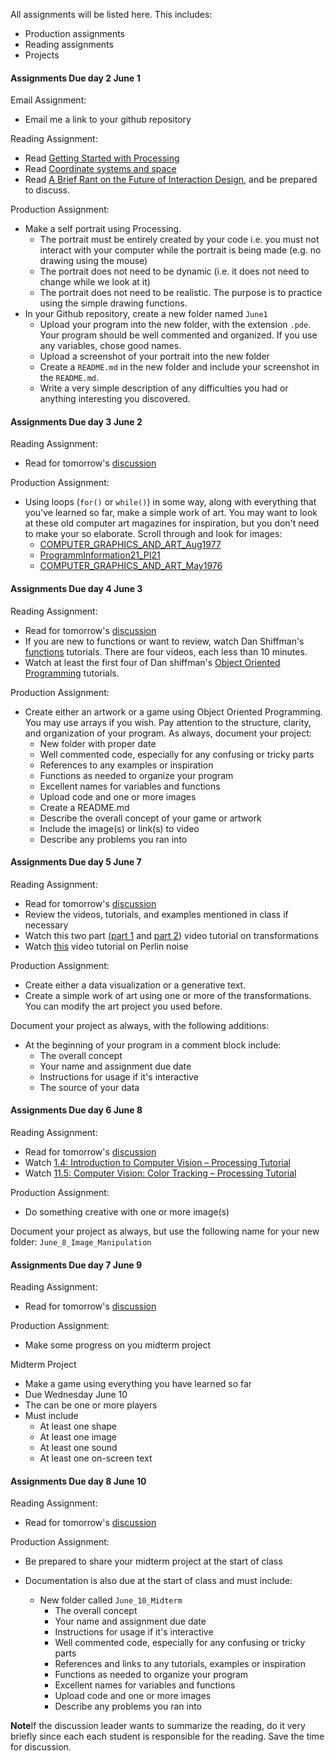 All assignments will be listed here. This includes:
- Production assignments
- Reading assignments
- Projects


#### Assignments Due day 2 June 1

Email Assignment:

- Email me a link to your github repository

Reading Assignment:

- Read [Getting Started with
	Processing](https://processing.org/tutorials/gettingstarted)
- Read [Coordinate systems and
	space](https://processing.org/tutorials/drawing)
- Read [A Brief Rant on the Future of Interaction Design](http://worrydream.com/ABriefRantOnTheFutureOfInteractionDesign/), and be prepared
	to discuss.

Production Assignment:

- Make a self portrait using Processing.
	- The portrait must be entirely created by your code i.e. you must not interact with your computer while the portrait is being made (e.g. no drawing using the mouse)
	- The portrait does not need to be dynamic (i.e. it does not need to change while we look at it) 
	- The portrait does not need to be realistic. The purpose is to practice
	using the simple drawing functions.
- In your Github repository, create a new folder named ````June1````
	- Upload your program into the new folder, with the extension ````.pde````. Your
program should be well commented and organized. If you use any variables,
chose good names.
	- Upload a screenshot of your portrait into the new folder
	- Create a ````README.md```` in the new folder and include your screenshot in 
	the ````README.md````.
	- Write a very simple description of any difficulties you had or anything
interesting you discovered.

#### Assignments Due day 3 June 2

Reading Assignment:

- Read for tomorrow's [discussion ](studentLeadDiscussionSchedule.md)


Production Assignment:

- Using loops (````for()```` or ````while()````) in some way, 
along with everything that you've learned so far, 
make a simple work of art. 
You may want to look at these old computer art magazines for inspiration, 
but you don't need to make your so elaborate. 
Scroll through and look for images:
	- [COMPUTER_GRAPHICS_AND_ART_Aug1977](http://dada.compart-bremen.de/docUploads/COMPUTER_GRAPHICS_AND_ART_Aug1977.pdf)
	- [ProgrammInformation21_PI21](http://dada.compart-bremen.de/docUploads/ProgrammInformation21_PI21.pdf)
	- [COMPUTER_GRAPHICS_AND_ART_May1976](http://dada.compart-bremen.de/docUploads/COMPUTER_GRAPHICS_AND_ART_May1976.pdf)

#### Assignments Due day 4 June 3

Reading Assignment:

- Read for tomorrow's [discussion ](studentLeadDiscussionSchedule.md)
- If you are new to functions or want to review, 
watch Dan 
Shiffman's [functions](https://www.youtube.com/watch?v=XCu7JSkgl04&list=PLRqwX-V7Uu6ajGB2OI3hl5DZsD1Fw1WzR) tutorials. There are four videos, each less than 10 minutes.
- Watch at least the first four of Dan shiffman's [Object Oriented
	Programming](https://www.youtube.com/watch?v=YcbcfkLzgvs&list=PLRqwX-V7Uu6bb7z2IJaTlzwzIg_5yvL4i)
	tutorials.

Production Assignment:

- Create either an artwork or a game using 
Object Oriented Programming. 
You may use arrays if you wish.
Pay attention to the structure, clarity, and organization of your program. 
As always, document your project:
	- New folder with proper date
	- Well commented code, especially
	for any confusing or tricky parts 
	- References to any examples or inspiration
	- Functions as needed to organize your program
	- Excellent names for variables and functions
	- Upload code and one or more images
	- Create a README.md
	- Describe the overall concept of your game or artwork
	- Include the image(s) or link(s) to video
	- Describe any problems you ran into


#### Assignments Due day 5 June 7

Reading Assignment:

- Read for tomorrow's [discussion ](studentLeadDiscussionSchedule.md)
- Review the videos, tutorials, and examples mentioned in class if necessary
- Watch this two part 
<a href="https://www.youtube.com/watch?v=o9sgjuh-CBM">(part 1</a>
and 
<a href="https://www.youtube.com/watch?v=pkHZTWOoTLM">part 2</a>) 
video tutorial on transformations
- Watch <a href="https://www.youtube.com/watch?v=8ZEMLCnn8v0">this</a> 
video tutorial on Perlin noise</li>

Production Assignment:

- Create either a data visualization or a generative text. 
- Create a simple work of art using one or more of the transformations. 
You can modify the art project you used before.

Document your project as always, with the following additions:

- At the beginning of your program in a comment block include:
	- The overall concept
	- Your name and assignment due date
	- Instructions for usage if it's interactive
	- The source of your data


#### Assignments Due day 6 June 8

Reading Assignment:

- Read for tomorrow's [discussion ](studentLeadDiscussionSchedule.md)
- Watch [1.4: Introduction to Computer Vision – Processing
	Tutorial](https://www.youtube.com/watch?v=h8tk0hmWB44&list=PLRqwX-V7Uu6aG2RJHErXKSWFDXU4qo_ro&index=2&t=0s)
- Watch [11.5: Computer Vision: Color Tracking – Processing
	Tutorial](https://www.youtube.com/watch?v=nCVZHROb_dE&list=PLRqwX-V7Uu6aG2RJHErXKSWFDXU4qo_ro&index=2)

Production Assignment:

- Do something creative with one or more image(s)

Document your project as always, but use the following name for your new
folder: ````June_8_Image_Manipulation````


#### Assignments Due day 7 June 9

Reading Assignment:

- Read for tomorrow's [discussion ](studentLeadDiscussionSchedule.md)

Production Assignment:

- Make some progress on you midterm project

Midterm Project

- Make a game using everything you have learned so far
- Due Wednesday June 10
- The can be one or more players
- Must include
	- At least one shape
	- At least one image
	- At least one sound
	- At least one on-screen text

#### Assignments Due day 8 June 10

Reading Assignment:

- Read for tomorrow's [discussion ](studentLeadDiscussionSchedule.md)

Production Assignment:

- Be prepared to share your midterm project at the start of class

- Documentation is also due at the start of class and must include:

	- New folder called ````June_10_Midterm````
		- The overall concept
		- Your name and assignment due date
		- Instructions for usage if it's interactive
		- Well commented code, especially
			for any confusing or tricky parts 
		- References and links to any tutorials, examples or inspiration
		- Functions as needed to organize your program
		- Excellent names for variables and functions
		- Upload code and one or more images
		- Describe any problems you ran into
		


**Note**If the discussion leader wants to summarize the reading,
do it very briefly since each each student is responsible for the reading. 
Save the time for discussion.


